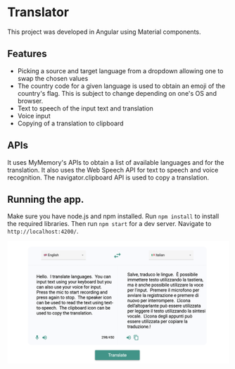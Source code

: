 # Translator

This project was developed in Angular using Material components.  

## Features
- Picking a source and target language from a dropdown allowing one to swap the chosen values
- The country code for a given language is used to obtain an emoji of the country's flag.  This is subject to change depending on one's OS and browser.
- Text to speech of the input text and translation
- Voice input
- Copying of a translation to clipboard

## APIs
It uses MyMemory's APIs to obtain a list of available languages and for the translation.  It also uses the Web Speech API for text to speech and voice recognition.  The navigator.clipboard API is used to copy a translation.

## Running the app.

Make sure you have node.js and npm installed.  Run `npm install` to install the required libraries.  Then run `npm start` for a dev server. Navigate to `http://localhost:4200/`.

<p align="center">
  <img src="Screenshots\Screenshot 2023-06-18 at 22.53.16.png">
</p>
